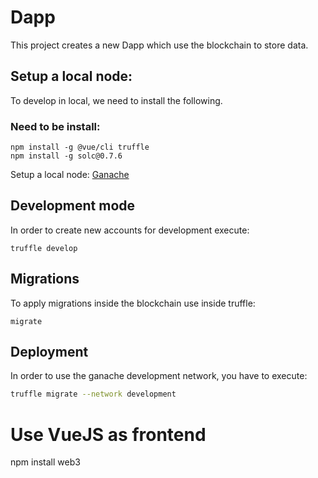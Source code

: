 # Dapp

This project creates a new Dapp which use the blockchain to store data.

## Setup a local node:
To develop in local, we need to install the following.

### Need to be install:

```npm
npm install -g @vue/cli truffle
npm install -g solc@0.7.6
```

Setup a local node:
[Ganache](https://www.trufflesuite.com/ganache)

## Development mode

In order to create new accounts for development execute:

```npm
truffle develop
```

## Migrations

To apply migrations inside the blockchain use inside truffle:

```npm
migrate
```

## Deployment

In order to use the ganache development network, you have to execute:

```bash
truffle migrate --network development
```


# Use VueJS as frontend



npm install web3  